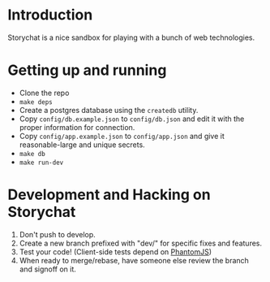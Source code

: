 # Introduction

Storychat is a nice sandbox for playing with a bunch of web technologies.

# Getting up and running

* Clone the repo
* `make deps`
* Create a postgres database using the `createdb` utility.
* Copy `config/db.example.json` to `config/db.json` and edit it with the proper
  information for connection.
* Copy `config/app.example.json` to `config/app.json` and give it
  reasonable-large and unique secrets.
* `make db`
* `make run-dev`

# Development and Hacking on Storychat

1. Don't push to develop.
1. Create a new branch prefixed with "dev/" for specific fixes and features.
1. Test your code! (Client-side tests depend on [PhantomJS](https://github.com/ariya/phantomjs/))
1. When ready to merge/rebase, have someone else review the branch and signoff on it.
